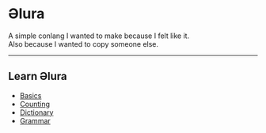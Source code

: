 # Əlura
A simple conlang I wanted to make because I felt like it. <br>
Also because I wanted to copy someone else.

---

## Learn Əlura
* [Basics](./basics.md)
* [Counting](./counting.md)
* [Dictionary](./dictionary.md)
* [Grammar](./grammar.md)